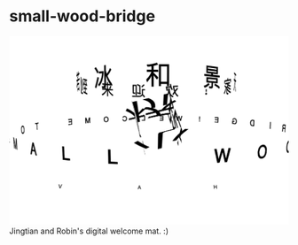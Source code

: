 # small-wood-bridge
![small-wood-bridge](./small-wood-bridge.png)
Jingtian and Robin's digital welcome mat. :)